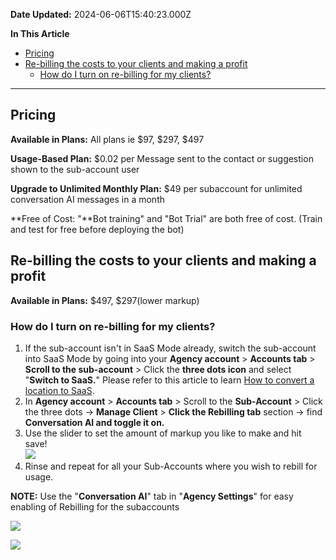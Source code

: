 **Date Updated:** 2024-06-06T15:40:23.000Z

  
**In This Article**

* [Pricing](#Pricing)
* [Re-billing the costs to your clients and making a profit](#Re-billing-the-costs-to-your-clients-and-making-a-profit)  
   * [How do I turn on re-billing for my clients?](#How-do-I-turn-on-re-billing-for-my-clients?)

---

## Pricing

**Available in Plans:** All plans ie $97, $297, $497

  
**Usage-Based Plan:** $0.02 per Message sent to the contact or suggestion shown to the sub-account user

  
**Upgrade to Unlimited Monthly Plan:** $49 per subaccount for unlimited conversation AI messages in a month

**Free of Cost: "**Bot training" and "Bot Trial" are both free of cost. (Train and test for free before deploying the bot)
  
  
## Re-billing the costs to your clients and making a profit

**Available in Plans:** $497, $297(lower markup)

  
### **How do I turn on re-billing for my clients?**

1. If the sub-account isn't in SaaS Mode already, switch the sub-account into SaaS Mode by going into your **Agency account** \> **Accounts tab** \> **Scroll to the sub-account** \> Click the **three dots icon** and select "**Switch to SaaS.**" Please refer to this article to learn [How to convert a location to SaaS](https://help.gohighlevel.com/en/support/solutions/articles/48001184920).
2. In **Agency account** \> **Accounts tab** \> Scroll to the **Sub-Account** \> Click the three dots -> **Manage Client** \> **Click the Rebilling tab** section -> find **Conversation AI and toggle it on.**
3. Use the slider to set the amount of markup you like to make and hit save!  
![](https://s3.amazonaws.com/cdn.freshdesk.com/data/helpdesk/attachments/production/155025296783/original/8eBHVRH8sRFl1xU-zHKO_1FyzZOvW74eZg.png?1714475730)
4. Rinse and repeat for all your Sub-Accounts where you wish to rebill for usage.

  
**NOTE:** Use the "**Conversation AI**" tab in "**Agency Settings**" for easy enabling of Rebilling for the subaccounts

![](https://s3.amazonaws.com/cdn.freshdesk.com/data/helpdesk/attachments/production/155025296927/original/TLbX5fQBhH7DQTkn8jBu16OD4dWlJgKiKg.png?1714475839)

![](https://s3.amazonaws.com/cdn.freshdesk.com/data/helpdesk/attachments/production/155025297569/original/o3ouwN000Y93Bdlvn382_rBDJpEiCZaYRA.png?1714476271)

  